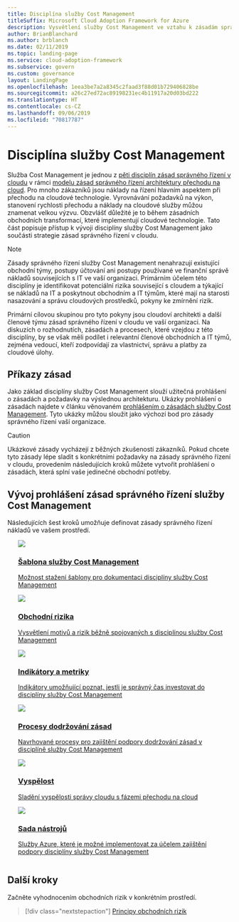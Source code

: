 ```yaml
---
title: Disciplína služby Cost Management
titleSuffix: Microsoft Cloud Adoption Framework for Azure
description: Vysvětlení služby Cost Management ve vztahu k zásadám správného řízení v cloudu
author: BrianBlanchard
ms.author: brblanch
ms.date: 02/11/2019
ms.topic: landing-page
ms.service: cloud-adoption-framework
ms.subservice: govern
ms.custom: governance
layout: LandingPage
ms.openlocfilehash: 1eea3be7a2a8345c2faad3f88d01b729406828be
ms.sourcegitcommit: a26c27ed72ac89198231ec4b11917a20d03bd222
ms.translationtype: HT
ms.contentlocale: cs-CZ
ms.lasthandoff: 09/06/2019
ms.locfileid: "70817787"
---
```

# <a name="cost-management-discipline-overview"></a>Disciplína služby Cost Management

Služba Cost Management je jednou z [pěti disciplín zásad správného řízení v cloudu](../governance-disciplines.md) v rámci [modelu zásad správného řízení architektury přechodu na cloud](../index.md). Pro mnoho zákazníků jsou náklady na řízení hlavním aspektem při přechodu na cloudové technologie. Vyrovnávání požadavků na výkon, stanovení rychlosti přechodu a náklady na cloudové služby můžou znamenat velkou výzvu. Obzvlášť důležité je to během zásadních obchodních transformací, které implementují cloudové technologie. Tato část popisuje přístup k vývoji disciplíny služby Cost Management jako součásti strategie zásad správného řízení v cloudu.

> [!NOTE]
> Zásady správného řízení služby Cost Management nenahrazují existující obchodní týmy, postupy účtování ani postupy používané ve finanční správě nákladů souvisejících s IT ve vaší organizaci. Primárním účelem této disciplíny je identifikovat potenciální rizika související s cloudem a týkající se nákladů na IT a poskytnout obchodním a IT týmům, které mají na starosti nasazování a správu cloudových prostředků, pokyny ke zmírnění rizik.

Primární cílovou skupinou pro tyto pokyny jsou cloudoví architekti a další členové týmu zásad správného řízení v cloudu ve vaší organizaci. Na diskuzích o rozhodnutích, zásadách a procesech, které vzejdou z této disciplíny, by se však měli podílet i relevantní členové obchodních a IT týmů, zejména vedoucí, kteří zodpovídají za vlastnictví, správu a platby za cloudové úlohy.

## <a name="policy-statements"></a>Příkazy zásad

Jako základ disciplíny služby Cost Management slouží užitečná prohlášení o zásadách a požadavky na výslednou architekturu. Ukázky prohlášení o zásadách najdete v článku věnovaném [prohlášením o zásadách služby Cost Management](./policy-statements.md). Tyto ukázky můžou sloužit jako výchozí bod pro zásady správného řízení vaší organizace.

> [!CAUTION]
> Ukázkové zásady vycházejí z běžných zkušeností zákazníků. Pokud chcete tyto zásady lépe sladit s konkrétními požadavky na zásady správného řízení v cloudu, provedením následujících kroků můžete vytvořit prohlášení o zásadách, která splní vaše jedinečné obchodní potřeby.

## <a name="developing-cost-management-governance-policy-statements"></a>Vývoj prohlášení zásad správného řízení služby Cost Management

Následujících šest kroků umožňuje definovat zásady správného řízení nákladů ve vašem prostředí.

<!-- markdownlint-disable MD033 -->

<ul class="panelContent cardsE">
<li style="display: flex; flex-direction: column;">
    <a href="./template.md">
        <div class="cardSize">
            <div class="cardPadding" >
                <div class="card" >
                    <div class="cardImageOuter">
                        <div class="cardImage">
                            <img src="../../_images/governance/process-template.png" class="x-hidden-focus"/>
                        </div>
                    </div>
                    <div class="cardText" style="padding-left:0px;">
                        <h3>Šablona služby Cost Management</h3>
                        <p class="x-hidden-focus">Možnost stažení šablony pro dokumentaci disciplíny služby Cost Management</p>
                    </div>
                </div>
            </div>
        </div>
    </a>
</li><li style="display: flex; flex-direction: column;">
    <a href="./business-risks.md">
        <div class="cardSize">
            <div class="cardPadding" >
                <div class="card" >
                    <div class="cardImageOuter">
                        <div class="cardImage">
                            <img src="../../_images/governance/process-risks.png" class="x-hidden-focus"/>
                        </div>
                    </div>
                    <div class="cardText" style="padding-left:0px;">
                        <h3>Obchodní rizika</h3>
                        <p class="x-hidden-focus">Vysvětlení motivů a rizik běžně spojovaných s disciplínou služby Cost Management</p>
                    </div>
                </div>
            </div>
        </div>
    </a>
</li>
<li style="display: flex; flex-direction: column;">
    <a href="./metrics-tolerance.md">
        <div class="cardSize">
            <div class="cardPadding" >
                <div class="card" >
                    <div class="cardImageOuter">
                        <div class="cardImage">
                            <img src="../../_images/governance/process-metrics.png" class="x-hidden-focus"/>
                        </div>
                    </div>
                    <div class="cardText" style="padding-left:0px;">
                        <h3>Indikátory a metriky</h3>
                        <p class="x-hidden-focus">Indikátory umožňující poznat, jestli je správný čas investovat do disciplíny služby Cost Management</p>
                    </div>
                </div>
            </div>
        </div>
    </a>
</li>
<li style="display: flex; flex-direction: column;">
    <a href="./compliance-processes.md">
        <div class="cardSize">
            <div class="cardPadding" >
                <div class="card" >
                    <div class="cardImageOuter">
                        <div class="cardImage">
                            <img src="../../_images/governance/process-enforce.png" class="x-hidden-focus"/>
                        </div>
                    </div>
                    <div class="cardText" style="padding-left:0px;">
                        <h3>Procesy dodržování zásad</h3>
                        <p class="x-hidden-focus">Navrhované procesy pro zajištění podpory dodržování zásad v disciplíně služby Cost Management</p>
                    </div>
                </div>
            </div>
        </div>
    </a>
</li>
<li style="display: flex; flex-direction: column;">
    <a href="./discipline-improvement.md">
        <div class="cardSize">
            <div class="cardPadding" >
                <div class="card" >
                    <div class="cardImageOuter">
                        <div class="cardImage">
                            <img src="../../_images/governance/process-maturity.png" class="x-hidden-focus"/>
                        </div>
                    </div>
                    <div class="cardText" style="padding-left:0px;">
                        <h3>Vyspělost</h3>
                        <p class="x-hidden-focus">Sladění vyspělosti správy cloudu s fázemi přechodu na cloud</p>
                    </div>
                </div>
            </div>
        </div>
    </a>
</li>
<li style="display: flex; flex-direction: column;">
    <a href="./toolchain.md">
        <div class="cardSize">
            <div class="cardPadding" >
                <div class="card" >
                    <div class="cardImageOuter">
                        <div class="cardImage">
                            <img src="../../_images/governance/process-toolchain.png" class="x-hidden-focus"/>
                        </div>
                    </div>
                    <div class="cardText" style="padding-left:0px;">
                        <h3>Sada nástrojů</h3>
                        <p class="x-hidden-focus">Služby Azure, které je možné implementovat za účelem zajištění podpory disciplíny služby Cost Management</p>
                    </div>
                </div>
            </div>
        </div>
    </a>
</li>
</ul>

## <a name="next-steps"></a>Další kroky

Začněte vyhodnocením obchodních rizik v konkrétním prostředí.

> [!div class="nextstepaction"]
> [Principy obchodních rizik](./business-risks.md)

<!-- markdownlint-enable MD033 -->
